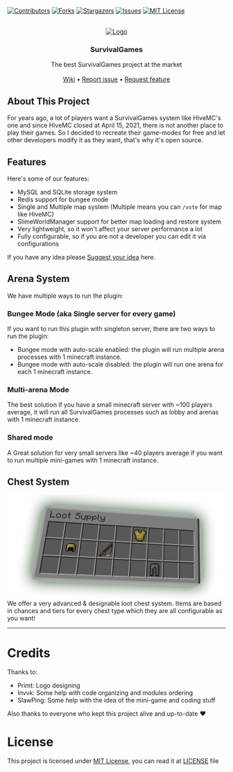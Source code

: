 [![Contributors][contributors-shield]][contributors-url]
[![Forks][forks-shield]][forks-url]
[![Stargazers][stars-shield]][stars-url]
[![Issues][issues-shield]][issues-url]
[![MIT License][license-shield]][license-url]

<br />
<div align="center">
  <a href="https://github.com/iiProCraft/SurvivalGames">
    <img src="images/logo.png" alt="Logo">
  </a>

<h3 align="center">SurvivalGames</h3>

  <p align="center">
    The best SurvivalGames project at the market
    <br />
    <br />
    <a href="https://github.com/iiProCraft/SurvivalGames/wiki">Wiki</a>
    •
    <a href="https://github.com/iiProCraft/SurvivalGames/issues/new?assignees=&labels=Requires+Testing&template=bug_report.yml">Report issue</a>
    •
    <a href="https://github.com/iiProCraft/SurvivalGames/issues/new?assignees=&labels=Enhancement&template=feature_request.yml">Request feature</a>
    <br />
  </p>
</div>

## About This Project

For years ago, a lot of players want a SurvivalGames system like HiveMC's one and since HiveMC closed at April 15, 2021, there is not another place to play their games. So I decided to recreate their game-modes for free and let other developers modify it as they want, that's why it's open source.

## Features

Here's some of our features:
* MySQL and SQLite storage system
* Redis support for bungee mode
* Single and Multiple map system (Multiple means you can `/vote` for map like HiveMC)
* SlimeWorldManager support for better map loading and restore system
* Very lightweight, so it won't affect your server performance a lot
* Fully configurable, so if you are not a developer you can edit it via configurations

If you have any idea please [Suggest your idea](https://github.com/iiProCraft/SurvivalGames/issues/new?assignees=&labels=Enhancement&template=feature_request.yml) here.

## Arena System

We have multiple ways to run the plugin:

### Bungee Mode (aka Single server for every game)

If you want to run this plugin with singleton server, there are two ways to run the plugin:

* Bungee mode with auto-scale enabled: the plugin will run multiple arena processes with 1 minecraft instance.
* Bungee mode with auto-scale disabled: the plugin will run one arena for each 1 minecraft instance.

### Multi-arena Mode

The best solution if you have a small minecraft server with ~100 players average, it will run all SurvivalGames processes such as lobby and arenas with 1 minecraft instance.

### Shared mode

A Great solution for very small servers like ~40 players average if you want to run multiple mini-games with 1 minecraft instance.

## Chest System

<div align="center">
  <a href="https://github.com/iiProCraft/SurvivalGames">
    <img src="images/chests.png" alt="Chests">
  </a>
</div>
We offer a very advanced & designable loot chest system. Items are based in chances and tiers for every chest type which they are all configurable as you want!

****

# Credits
Thanks to:
* Primt: Logo designing
* Invvk: Some help with code organizing and modules ordering
* SlawPing: Some help with the idea of the mini-game and coding stuff

Also thanks to everyone who kept this project alive and up-to-date :heart:

# License

This project is licensed under [MIT License](https://opensource.org/licenses/MIT), you can read it at [LICENSE](https://github.com/iiProCraft/SurvivalGames/blob/master/LICENSE) file

<!-- MARKDOWN LINKS & IMAGES -->
<!-- https://www.markdownguide.org/basic-syntax/#reference-style-links -->
[contributors-shield]: https://img.shields.io/github/contributors/iiProCraft/SurvivalGames.svg?style=for-the-badge
[contributors-url]: https://github.com/iiProCraft/SurvivalGames/graphs/contributors
[forks-shield]: https://img.shields.io/github/forks/iiProCraft/SurvivalGames.svg?style=for-the-badge
[forks-url]: https://github.com/iiProCraft/SurvivalGames/network/members
[stars-shield]: https://img.shields.io/github/stars/iiProCraft/SurvivalGames.svg?style=for-the-badge
[stars-url]: https://github.com/iiProCraft/SurvivalGames/stargazers
[issues-shield]: https://img.shields.io/github/issues/iiProCraft/SurvivalGames.svg?style=for-the-badge
[issues-url]: https://github.com/iiProCraft/SurvivalGames/issues
[license-shield]: https://img.shields.io/github/license/iiProCraft/SurvivalGames.svg?style=for-the-badge
[license-url]: https://github.com/iiProCraft/SurvivalGames/blob/master/LICENSE
[product-screenshot]: images/logo.png